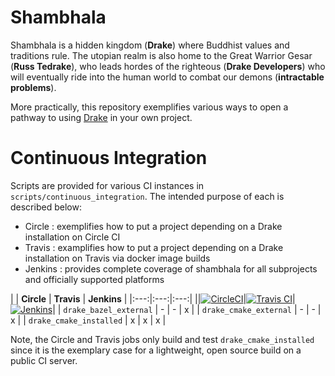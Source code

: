 # Shambhala

Shambhala is a hidden kingdom (**Drake**) where Buddhist values and traditions rule. The
utopian realm is also home to the Great Warrior Gesar (**Russ Tedrake**), who leads hordes of the
righteous (**Drake Developers**) who will eventually ride into the human world to combat our demons (**intractable problems**).

More practically, this repository exemplifies various ways to open a pathway to using [Drake](https://github.com/RobotLocomotion/drake) in your own project.

# Continuous Integration

Scripts are provided for various CI instances in `scripts/continuous_integration`. The intended purpose of each is described below:

* Circle : exemplifies how to put a project depending on a Drake installation on Circle CI
* Travis : examplifies how to put a project depending on a Drake installation on Travis via docker image builds
* Jenkins : provides complete coverage of shambhala for all subprojects and officially supported platforms

| | **Circle** | **Travis** | **Jenkins** |
|:---:|:---:|:---:|
||[![CircleCI](https://img.shields.io/circleci/project/github/RobotLocomotion/drake-shambhala/master.svg)](https://circleci.com/gh/RobotLocomotion/drake-shambhala)|[![Travis CI](https://img.shields.io/travis/RobotLocomotion/drake-shambhala/master.svg)](https://travis-ci.org/RobotLocomotion/drake-shambhala)|[![Jenkins](https://img.shields.io/jenkins/s/https/drake-jenkins.csail.mit.edu/job/RobotLocomotion/job/drake-shambhala/job/master.svg)](https://drake-jenkins.csail.mit.edu/job/RobotLocomotion/job/drake-shambhala/)|
| `drake_bazel_external` | - | - | x |
| `drake_cmake_external` | - | - | x |
| `drake_cmake_installed` | x | x | x |

Note, the Circle and Travis jobs only build and test `drake_cmake_installed` since it is the exemplary case
for a lightweight, open source build on a public CI server.

